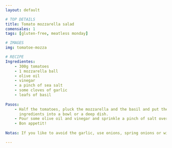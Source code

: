 ```yaml
---
layout: default

# TOP DETAILS
title: Tomato mozzarella salad
comensales: 1
tags: [gluten-free, meatless monday]

# IMAGES
img: tomatoe-mozza

# RECIPE
Ingredientes:
    - 300g tomatoes
    - 1 mozzarella ball
    - olive oil
    - vinegar
    - a pinch of sea salt
    - some cloves of garlic
    - leafs of basil
        
Pasos:
    - Half the tomatoes, pluck the mozzarella and the basil and put the
      ingredients into a bowl or a deep dish.
    - Pour some olive oil and vinegar and sprinkle a pinch of salt over it.
    - Bon appetit!
  
Notas: If you like to avoid the garlic, use onions, spring onions or wild garlic instead. 

---
```


